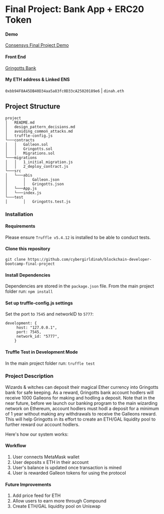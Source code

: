 # Final Project: Bank App + ERC20 Token

#### Demo
[Consensys Final Project Demo](https://www.youtube.com/watch?v=TS497hNr8SY)
#### Front End

[Gringotts Bank](https://gringotts-defi.vercel.app/)

#### My ETH address & Linked ENS

`0xbb94F8A45DB40D34aa5a83fc0D33cA25020189e6` | `dinah.eth`

## Project Structure

```
project
│   README.md
│   design_pattern_decisions.md
│   avoiding_common_attacks.md    
│   truffle-config.js
└───contracts
│   │   Galleon.sol
│   │   Gringotts.sol
│   │   Migrations.sol
└───migrations
│   │   1_initial_migration.js
│   │   2_deploy_contract.js
└───src
│   └───abis
│       │   Galleon.json
│       │   Gringotts.json
│   └───App.js
│   └───index.js
└───test
│       │   Gringotts.test.js

```

### Installation

#### Requirements

Please ensure `Truffle v5.4.12` is installed to be able to conduct tests.

#### Clone this repository

`git clone https://github.com/cybergirldinah/blockchain-developer-bootcamp-final-project`

#### Install Dependencies

Dependencies are stored in the `package.json` file. From the main project folder run:
`npm install`  

#### Set up truffle-config.js settings

Set the port to `7545` and networkID to `5777`:

```
development: {
     host: "127.0.0.1",     
     port: 7545,            
     network_id: "5777",       
    }
```

#### Truffle Test in Development Mode

In the main project folder run:
`truffle test`

### Project Description

Wizards & witches can deposit their magical Ether currency into Gringotts bank for safe keeping. As a reward, Gringotts bank account hodlers will receive 1000 Galleons for making and hodling a deposit. Note that in the near future, before we launch our banking program to the main wizarding network on Ethereum, account hodlers must hodl a deposit for a minimum of 1 year without making any withdrawals to receive the Galleons reward. This will help Gringotts in its effort to create an ETH/GAL liquidity pool to further reward our account hodlers.

Here's how our system works:

#### Workflow

  1. User connects MetaMask wallet
  2. User deposits x ETH in their account
  3. User's balance is updated once transaction is mined
  4. User is rewarded Galleon tokens for using the protocol

#### Future Improvements

  1. Add price feed for ETH
  2. Allow users to earn more through Compound
  3. Create ETH/GAL liquidity pool on Uniswap
  